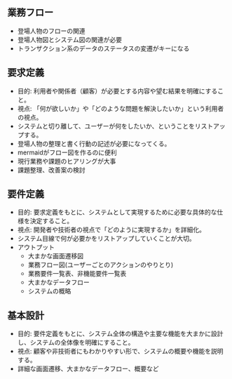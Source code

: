 ## 業務フロー
- 登場人物のフローの関連
- 登場人物図とシステム図の関連が必要
- トランザクション系のデータのステータスの変遷がキーになる


## 要求定義
- 目的: 利用者や関係者（顧客）が必要とする内容や望む結果を明確にすること。
- 視点: 「何が欲しいか」や「どのような問題を解決したいか」という利用者の視点。
- システムと切り離して、ユーザーが何をしたいか、ということをリストアップする。
- 登場人物の整理と書く行動の記述が必要になってくる。
- mermaidがフロー図を作るのに便利
- 現行業務や課題のヒアリングが大事
- 課題整理、改善案の検討
## 要件定義
- 目的: 要求定義をもとに、システムとして実現するために必要な具体的な仕様を決定すること。
- 視点: 開発者や技術者の視点で「どのように実現するか」を詳細化。
- システム目線で何が必要かをリストアップしていくことが大切。
- アウトプット
    - 大まかな画面遷移図
    - 業務フロー図(ユーザーごとのアクションのやりとり)
    - 業務要件一覧表、非機能要件一覧表
    - 大まかなデータフロー
    - システムの概略


## 基本設計
- 目的: 要件定義をもとに、システム全体の構造や主要な機能を大まかに設計し、システムの全体像を明確にすること。
- 視点: 顧客や非技術者にもわかりやすい形で、システムの概要や機能を説明する。
- 詳細な画面遷移、大まかなデータフロー、概要など
